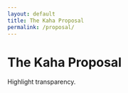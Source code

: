 ```yaml
---
layout: default
title: The Kaha Proposal
permalink: /proposal/
---
```


# The Kaha Proposal
Highlight transparency.
